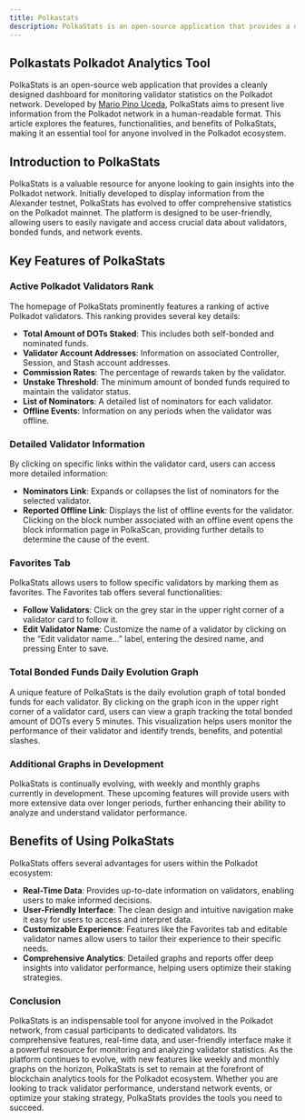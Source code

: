 ```yaml
---
title: Polkastats
description: PolkaStats is an open-source application that provides a dashboard for monitoring validator statistics on the Polkadot network
---
```


## Polkastats Polkadot Analytics Tool

PolkaStats is an open-source web application that provides a cleanly designed dashboard for monitoring validator statistics on the Polkadot network. Developed by [Mario Pino Uceda](https://www.linkedin.com/in/mariopinouceda/), PolkaStats aims to present live information from the Polkadot network in a human-readable format. This article explores the features, functionalities, and benefits of PolkaStats, making it an essential tool for anyone involved in the Polkadot ecosystem.

## Introduction to PolkaStats

PolkaStats is a valuable resource for anyone looking to gain insights into the Polkadot network. Initially developed to display information from the Alexander testnet, PolkaStats has evolved to offer comprehensive statistics on the Polkadot mainnet. The platform is designed to be user-friendly, allowing users to easily navigate and access crucial data about validators, bonded funds, and network events.

## Key Features of PolkaStats

### Active Polkadot Validators Rank

The homepage of PolkaStats prominently features a ranking of active Polkadot validators. This ranking provides several key details:

- **Total Amount of DOTs Staked**: This includes both self-bonded and nominated funds.
- **Validator Account Addresses**: Information on associated Controller, Session, and Stash account addresses.
- **Commission Rates**: The percentage of rewards taken by the validator.
- **Unstake Threshold**: The minimum amount of bonded funds required to maintain the validator status.
- **List of Nominators**: A detailed list of nominators for each validator.
- **Offline Events**: Information on any periods when the validator was offline.

### Detailed Validator Information

By clicking on specific links within the validator card, users can access more detailed information:

- **Nominators Link**: Expands or collapses the list of nominators for the selected validator.
- **Reported Offline Link**: Displays the list of offline events for the validator. Clicking on the block number associated with an offline event opens the block information page in PolkaScan, providing further details to determine the cause of the event.

### Favorites Tab

PolkaStats allows users to follow specific validators by marking them as favorites. The Favorites tab offers several functionalities:

- **Follow Validators**: Click on the grey star in the upper right corner of a validator card to follow it.
- **Edit Validator Name**: Customize the name of a validator by clicking on the “Edit validator name…” label, entering the desired name, and pressing Enter to save.

### Total Bonded Funds Daily Evolution Graph

A unique feature of PolkaStats is the daily evolution graph of total bonded funds for each validator. By clicking on the graph icon in the upper right corner of a validator card, users can view a graph tracking the total bonded amount of DOTs every 5 minutes. This visualization helps users monitor the performance of their validator and identify trends, benefits, and potential slashes.

### Additional Graphs in Development

PolkaStats is continually evolving, with weekly and monthly graphs currently in development. These upcoming features will provide users with more extensive data over longer periods, further enhancing their ability to analyze and understand validator performance.

Benefits of Using PolkaStats
----------------------------

PolkaStats offers several advantages for users within the Polkadot ecosystem:

- **Real-Time Data**: Provides up-to-date information on validators, enabling users to make informed decisions.
- **User-Friendly Interface**: The clean design and intuitive navigation make it easy for users to access and interpret data.
- **Customizable Experience**: Features like the Favorites tab and editable validator names allow users to tailor their experience to their specific needs.
- **Comprehensive Analytics**: Detailed graphs and reports offer deep insights into validator performance, helping users optimize their staking strategies.

### Conclusion

PolkaStats is an indispensable tool for anyone involved in the Polkadot network, from casual participants to dedicated validators. Its comprehensive features, real-time data, and user-friendly interface make it a powerful resource for monitoring and analyzing validator statistics. As the platform continues to evolve, with new features like weekly and monthly graphs on the horizon, PolkaStats is set to remain at the forefront of blockchain analytics tools for the Polkadot ecosystem. Whether you are looking to track validator performance, understand network events, or optimize your staking strategy, PolkaStats provides the tools you need to succeed.
